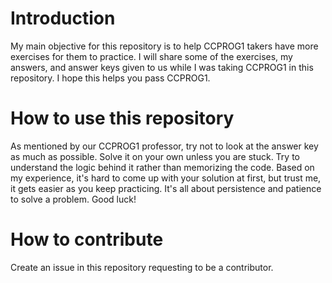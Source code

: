 # Introduction

My main objective for this repository is to help CCPROG1 takers have more exercises for them to practice. I will share some of the exercises, my answers, and answer keys given to us while I was taking CCPROG1 in this repository. I hope this helps you pass CCPROG1.

# How to use this repository

As mentioned by our CCPROG1 professor, try not to look at the answer key as much as possible. Solve it on your own unless you are stuck. Try to understand the logic behind it rather than memorizing the code. Based on my experience, it's hard to come up with your solution at first, but trust me, it gets easier as you keep practicing. It's all about persistence and patience to solve a problem. Good luck!

# How to contribute

Create an issue in this repository requesting to be a contributor.
